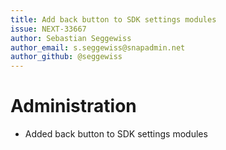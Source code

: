 ```yaml
---
title: Add back button to SDK settings modules
issue: NEXT-33667
author: Sebastian Seggewiss
author_email: s.seggewiss@snapadmin.net
author_github: @seggewiss
---
```

# Administration
* Added back button to SDK settings modules
